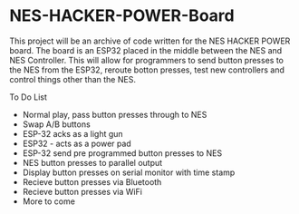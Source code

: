 # NES-HACKER-POWER-Board
This project will be an archive of code written for the NES HACKER POWER board. The board is an ESP32 placed in the middle between the NES and NES Controller. This will allow for programmers to send button presses to the NES from the ESP32, reroute botton presses, test new controllers and control things other than the NES. 

To Do List
- Normal play, pass button presses through to NES
- Swap A/B buttons
- ESP-32 acks as a light gun
- ESP32 - acts as a power pad
- ESP-32 send pre programmed button presses to NES
- NES button presses to parallel output
- Display button presses on serial monitor with time stamp 
- Recieve button presses via Bluetooth
- Recieve button presses via WiFi
- More to come
